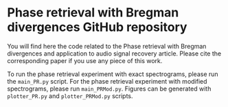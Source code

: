 # Phase retrieval with Bregman divergences GitHub repository
You will find here the code related to the Phase retrieval with Bregman divergences and application to audio signal recovery article. Please cite the corresponding paper if you use any piece of this work.

To run the phase retrieval experiment with exact spectrograms, please run the ``main_PR.py`` script. For the phase retrieval experiment with modified spectrograms, please run ``main_PRMod.py``.
Figures can be generated with ``plotter_PR.py`` and ``plotter_PRMod.py`` scripts.
